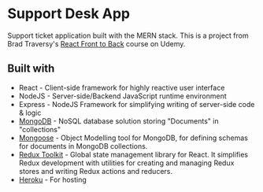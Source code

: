 # Support Desk App

Support ticket application built with the MERN stack. This is a project from Brad Traversy's [React Front to Back](https://www.udemy.com/course/react-front-to-back-2022/) course on Udemy.

## Built with
* React - Client-side framework for highly reactive user interface
* NodeJS - Server-side/Backend JavaScript runtime environment
* Express - NodeJS Framework for simplifying writing of server-side code & logic
* [MongoDB](https://www.mongodb.com/atlas) - NoSQL database solution storing "Documents" in "collections"
* [Mongoose](https://mongoosejs.com/docs/index.html) - Object Modelling tool for MongoDB, for defining schemas for documents in MongoDB collections. 
* [Redux Toolkit](https://redux-toolkit.js.org/) - Global state management library for React. It simplifies Redux development with utilities for creating and managing Redux stores and writing Redux actions and reducers.
* [Heroku](https://www.heroku.com/) - For hosting
